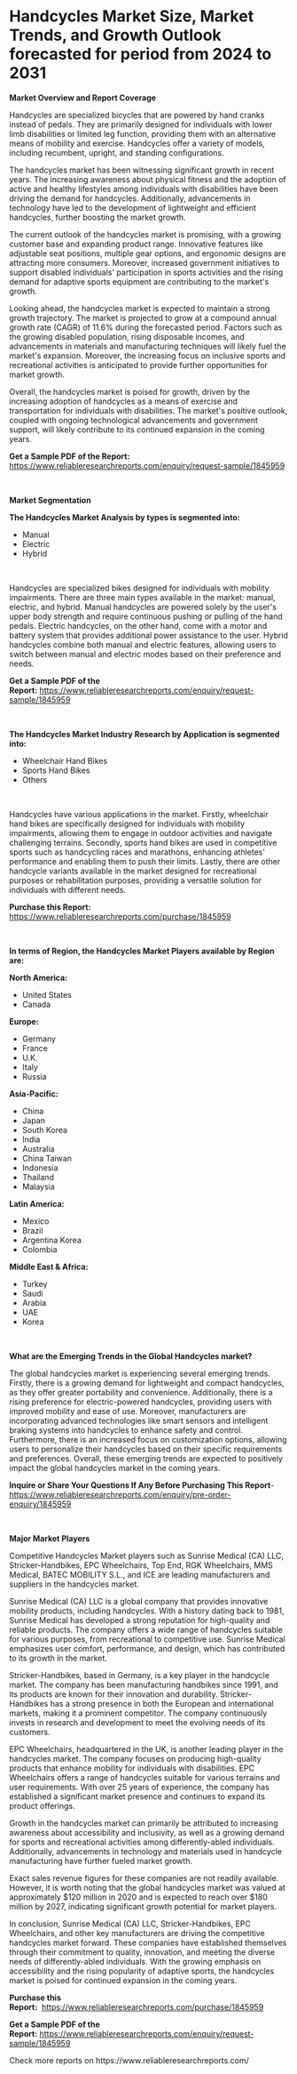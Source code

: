 <p><h1>Handcycles Market Size, Market Trends, and Growth Outlook forecasted for period from 2024 to 2031</h1></p><p><strong>Market Overview and Report Coverage</strong></p>
<p><p>Handcycles are specialized bicycles that are powered by hand cranks instead of pedals. They are primarily designed for individuals with lower limb disabilities or limited leg function, providing them with an alternative means of mobility and exercise. Handcycles offer a variety of models, including recumbent, upright, and standing configurations.</p><p>The handcycles market has been witnessing significant growth in recent years. The increasing awareness about physical fitness and the adoption of active and healthy lifestyles among individuals with disabilities have been driving the demand for handcycles. Additionally, advancements in technology have led to the development of lightweight and efficient handcycles, further boosting the market growth.</p><p>The current outlook of the handcycles market is promising, with a growing customer base and expanding product range. Innovative features like adjustable seat positions, multiple gear options, and ergonomic designs are attracting more consumers. Moreover, increased government initiatives to support disabled individuals' participation in sports activities and the rising demand for adaptive sports equipment are contributing to the market's growth.</p><p>Looking ahead, the handcycles market is expected to maintain a strong growth trajectory. The market is projected to grow at a compound annual growth rate (CAGR) of 11.6% during the forecasted period. Factors such as the growing disabled population, rising disposable incomes, and advancements in materials and manufacturing techniques will likely fuel the market's expansion. Moreover, the increasing focus on inclusive sports and recreational activities is anticipated to provide further opportunities for market growth.</p><p>Overall, the handcycles market is poised for growth, driven by the increasing adoption of handcycles as a means of exercise and transportation for individuals with disabilities. The market's positive outlook, coupled with ongoing technological advancements and government support, will likely contribute to its continued expansion in the coming years.</p></p>
<p><strong>Get a Sample PDF of the Report:</strong> <a href="https://www.reliableresearchreports.com/enquiry/request-sample/1845959">https://www.reliableresearchreports.com/enquiry/request-sample/1845959</a></p>
<p>&nbsp;</p>
<p><strong>Market Segmentation</strong></p>
<p><strong>The Handcycles Market Analysis by types is segmented into:</strong></p>
<p><ul><li>Manual</li><li>Electric</li><li>Hybrid</li></ul></p>
<p>&nbsp;</p>
<p><p>Handcycles are specialized bikes designed for individuals with mobility impairments. There are three main types available in the market: manual, electric, and hybrid. Manual handcycles are powered solely by the user's upper body strength and require continuous pushing or pulling of the hand pedals. Electric handcycles, on the other hand, come with a motor and battery system that provides additional power assistance to the user. Hybrid handcycles combine both manual and electric features, allowing users to switch between manual and electric modes based on their preference and needs.</p></p>
<p><strong>Get a Sample PDF of the Report:</strong>&nbsp;<a href="https://www.reliableresearchreports.com/enquiry/request-sample/1845959">https://www.reliableresearchreports.com/enquiry/request-sample/1845959</a></p>
<p>&nbsp;</p>
<p><strong>The Handcycles Market Industry Research by Application is segmented into:</strong></p>
<p><ul><li>Wheelchair Hand Bikes</li><li>Sports Hand Bikes</li><li>Others</li></ul></p>
<p>&nbsp;</p>
<p><p>Handcycles have various applications in the market. Firstly, wheelchair hand bikes are specifically designed for individuals with mobility impairments, allowing them to engage in outdoor activities and navigate challenging terrains. Secondly, sports hand bikes are used in competitive sports such as handcycling races and marathons, enhancing athletes' performance and enabling them to push their limits. Lastly, there are other handcycle variants available in the market designed for recreational purposes or rehabilitation purposes, providing a versatile solution for individuals with different needs.</p></p>
<p><strong>Purchase this Report:</strong>&nbsp; <a href="https://www.reliableresearchreports.com/purchase/1845959">https://www.reliableresearchreports.com/purchase/1845959</a></p>
<p>&nbsp;</p>
<p><strong>In terms of Region, the Handcycles Market Players available by Region are:</strong></p>
<p>
    <p> <strong> North America: </strong>
        <ul>
            <li>United States</li>
            <li>Canada</li>
        </ul>
        </p> 
    <p> <strong> Europe: </strong>
        <ul>
            <li>Germany</li>
            <li>France</li>
            <li>U.K.</li>
            <li>Italy</li>
            <li>Russia</li>
        </ul>
        </p> 
    <p> <strong> Asia-Pacific: </strong>
        <ul>
            <li>China</li>
            <li>Japan</li>
            <li>South Korea</li>
            <li>India</li>
            <li>Australia</li>
            <li>China Taiwan</li>
            <li>Indonesia</li>
            <li>Thailand</li>
            <li>Malaysia</li>
        </ul>
        </p> 
    <p> <strong> Latin America: </strong>
        <ul>
            <li>Mexico</li>
            <li>Brazil</li>
            <li>Argentina Korea</li>
            <li>Colombia</li>
        </ul>
        </p> 
    <p> <strong> Middle East & Africa: </strong>
        <ul>
            <li>Turkey</li>
            <li>Saudi</li>
            <li>Arabia</li>
            <li>UAE</li>
            <li>Korea</li>
        </ul>
    </p>
    </p>
<p>&nbsp;</p>
<p><strong>What are the Emerging Trends in the Global Handcycles market?</strong></p>
<p><p>The global handcycles market is experiencing several emerging trends. Firstly, there is a growing demand for lightweight and compact handcycles, as they offer greater portability and convenience. Additionally, there is a rising preference for electric-powered handcycles, providing users with improved mobility and ease of use. Moreover, manufacturers are incorporating advanced technologies like smart sensors and intelligent braking systems into handcycles to enhance safety and control. Furthermore, there is an increased focus on customization options, allowing users to personalize their handcycles based on their specific requirements and preferences. Overall, these emerging trends are expected to positively impact the global handcycles market in the coming years.</p></p>
<p><strong>Inquire or Share Your Questions If Any Before Purchasing This Report</strong>- <a href="https://www.reliableresearchreports.com/enquiry/pre-order-enquiry/1845959">https://www.reliableresearchreports.com/enquiry/pre-order-enquiry/1845959</a></p>
<p>&nbsp;</p>
<p><strong>Major Market Players</strong></p>
<p><p>Competitive Handcycles Market players such as Sunrise Medical (CA) LLC, Stricker-Handbikes, EPC Wheelchairs, Top End, RGK Wheelchairs, MMS Medical, BATEC MOBILITY S.L., and ICE are leading manufacturers and suppliers in the handcycles market. </p><p>Sunrise Medical (CA) LLC is a global company that provides innovative mobility products, including handcycles. With a history dating back to 1981, Sunrise Medical has developed a strong reputation for high-quality and reliable products. The company offers a wide range of handcycles suitable for various purposes, from recreational to competitive use. Sunrise Medical emphasizes user comfort, performance, and design, which has contributed to its growth in the market.</p><p>Stricker-Handbikes, based in Germany, is a key player in the handcycle market. The company has been manufacturing handbikes since 1991, and its products are known for their innovation and durability. Stricker-Handbikes has a strong presence in both the European and international markets, making it a prominent competitor. The company continuously invests in research and development to meet the evolving needs of its customers.</p><p>EPC Wheelchairs, headquartered in the UK, is another leading player in the handcycles market. The company focuses on producing high-quality products that enhance mobility for individuals with disabilities. EPC Wheelchairs offers a range of handcycles suitable for various terrains and user requirements. With over 25 years of experience, the company has established a significant market presence and continues to expand its product offerings.</p><p>Growth in the handcycles market can primarily be attributed to increasing awareness about accessibility and inclusivity, as well as a growing demand for sports and recreational activities among differently-abled individuals. Additionally, advancements in technology and materials used in handcycle manufacturing have further fueled market growth.</p><p>Exact sales revenue figures for these companies are not readily available. However, it is worth noting that the global handcycles market was valued at approximately $120 million in 2020 and is expected to reach over $180 million by 2027, indicating significant growth potential for market players.</p><p>In conclusion, Sunrise Medical (CA) LLC, Stricker-Handbikes, EPC Wheelchairs, and other key manufacturers are driving the competitive handcycles market forward. These companies have established themselves through their commitment to quality, innovation, and meeting the diverse needs of differently-abled individuals. With the growing emphasis on accessibility and the rising popularity of adaptive sports, the handcycles market is poised for continued expansion in the coming years.</p></p>
<p><strong>Purchase this Report:</strong>&nbsp;&nbsp;<a href="https://www.reliableresearchreports.com/purchase/1845959">https://www.reliableresearchreports.com/purchase/1845959</a></p>
<p></p>
<p><strong>Get a Sample PDF of the Report:</strong>&nbsp;<a href="https://www.reliableresearchreports.com/enquiry/request-sample/1845959">https://www.reliableresearchreports.com/enquiry/request-sample/1845959</a></p>
<p>Check more reports on https://www.reliableresearchreports.com/</p>